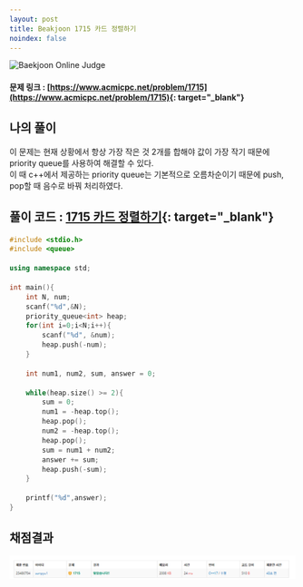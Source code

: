 ```yaml
---
layout: post
title: Beakjoon 1715 카드 정렬하기 
noindex: false
---
```


![Baekjoon Online Judge](https://onlinejudgeimages.s3-ap-northeast-1.amazonaws.com/images/boj-og-1200.png)

#### 문제 링크 : [https://www.acmicpc.net/problem/1715](https://www.acmicpc.net/problem/1715){: target="_blank"}


## 나의 풀이

이 문제는 현재 상황에서 항상 가장 작은 것 2개를 합해야 값이 가장 작기 때문에 priority queue를 사용하여 해결할 수 있다.       
이 때 c++에서 제공하는 priority queue는 기본적으로 오름차순이기 때문에 push, pop할 때 음수로 바꿔 처리하였다.

## 풀이 코드 : [1715 카드 정렬하기](https://github.com/sun-pyo/algorithm/blob/main/Beakjoon/1715.cpp){: target="_blank"}

```c++
#include <stdio.h>
#include <queue>

using namespace std;

int main(){
    int N, num;
    scanf("%d",&N);
    priority_queue<int> heap;
    for(int i=0;i<N;i++){
        scanf("%d", &num);
        heap.push(-num);
    }

    int num1, num2, sum, answer = 0;

    while(heap.size() >= 2){
        sum = 0;
        num1 = -heap.top();
        heap.pop();
        num2 = -heap.top();
        heap.pop();
        sum = num1 + num2;
        answer += sum;
        heap.push(-sum);
    }

    printf("%d",answer);
}
```


## 채점결과
![49993](\algorithm\img\beakjoon_1715.png)